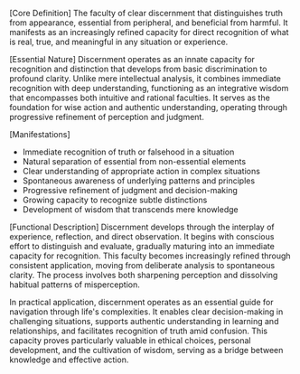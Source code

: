 [Core Definition]
The faculty of clear discernment that distinguishes truth from appearance, essential from peripheral, and beneficial from harmful. It manifests as an increasingly refined capacity for direct recognition of what is real, true, and meaningful in any situation or experience.

[Essential Nature]
Discernment operates as an innate capacity for recognition and distinction that develops from basic discrimination to profound clarity. Unlike mere intellectual analysis, it combines immediate recognition with deep understanding, functioning as an integrative wisdom that encompasses both intuitive and rational faculties. It serves as the foundation for wise action and authentic understanding, operating through progressive refinement of perception and judgment.

[Manifestations]
- Immediate recognition of truth or falsehood in a situation
- Natural separation of essential from non-essential elements
- Clear understanding of appropriate action in complex situations
- Spontaneous awareness of underlying patterns and principles
- Progressive refinement of judgment and decision-making
- Growing capacity to recognize subtle distinctions
- Development of wisdom that transcends mere knowledge

[Functional Description]
Discernment develops through the interplay of experience, reflection, and direct observation. It begins with conscious effort to distinguish and evaluate, gradually maturing into an immediate capacity for recognition. This faculty becomes increasingly refined through consistent application, moving from deliberate analysis to spontaneous clarity. The process involves both sharpening perception and dissolving habitual patterns of misperception.

In practical application, discernment operates as an essential guide for navigation through life's complexities. It enables clear decision-making in challenging situations, supports authentic understanding in learning and relationships, and facilitates recognition of truth amid confusion. This capacity proves particularly valuable in ethical choices, personal development, and the cultivation of wisdom, serving as a bridge between knowledge and effective action.